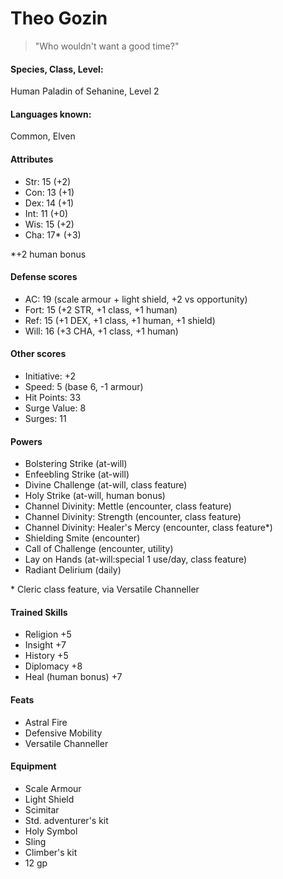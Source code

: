 # Theo Gozin #

> "Who wouldn't want a good time?"

#### Species, Class, Level: ####
Human Paladin of Sehanine, Level 2

#### Languages known: ####
Common, Elven

#### Attributes ####
* Str: 15  (+2)
* Con: 13  (+1)
* Dex: 14  (+1)
* Int: 11  (+0)
* Wis: 15  (+2)
* Cha: 17* (+3)

\*+2 human bonus

#### Defense scores ####
* AC:   19 (scale armour + light shield, +2 vs opportunity)
* Fort: 15 (+2 STR, +1 class, +1 human)
* Ref:  15 (+1 DEX, +1 class, +1 human, +1 shield)
* Will: 16 (+3 CHA, +1 class, +1 human)

#### Other scores ####
* Initiative: +2
* Speed: 5 (base 6, -1 armour)
* Hit Points: 33
* Surge Value: 8
* Surges: 11

#### Powers ####

* Bolstering Strike (at-will)
* Enfeebling Strike (at-will)
* Divine Challenge  (at-will, class feature)
* Holy Strike  (at-will, human bonus)
* Channel Divinity: Mettle (encounter, class feature)
* Channel Divinity: Strength (encounter, class feature)
* Channel Divinity: Healer's Mercy (encounter, class feature*)
* Shielding Smite (encounter)
* Call of Challenge (encounter, utility)
* Lay on Hands (at-will:special 1 use/day, class feature)
* Radiant Delirium (daily)

\* Cleric class feature, via Versatile Channeller

#### Trained Skills ####

* Religion +5
* Insight +7
* History +5
* Diplomacy +8
* Heal (human bonus) +7

#### Feats ####

* Astral Fire
* Defensive Mobility
* Versatile Channeller

#### Equipment ####

* Scale Armour
* Light Shield
* Scimitar
* Std. adventurer's kit
* Holy Symbol
* Sling
* Climber's kit
* 12 gp
